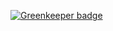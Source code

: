 

[![Greenkeeper badge](https://badges.greenkeeper.io/kumavis/p2p-tcg.svg)](https://greenkeeper.io/)
